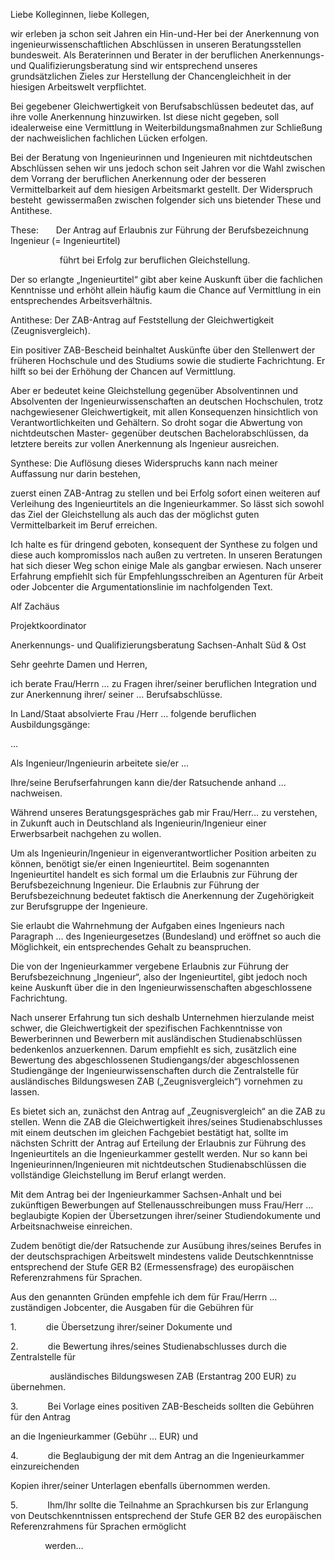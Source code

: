 Liebe Kolleginnen, liebe Kollegen,

wir erleben ja schon seit Jahren ein Hin-und-Her bei der Anerkennung von ingenieurwissenschaftlichen Abschlüssen in unseren Beratungsstellen bundesweit. Als Beraterinnen und Berater in der beruflichen Anerkennungs- und Qualifizierungsberatung sind wir entsprechend unseres grundsätzlichen Zieles zur Herstellung der Chancengleichheit in der hiesigen Arbeitswelt verpflichtet.

Bei gegebener Gleichwertigkeit von Berufsabschlüssen bedeutet das, auf ihre volle Anerkennung hinzuwirken. Ist diese nicht gegeben, soll idealerweise eine Vermittlung in Weiterbildungsmaßnahmen zur Schließung der nachweislichen fachlichen Lücken erfolgen.

Bei der Beratung von Ingenieurinnen und Ingenieuren mit nichtdeutschen Abschlüssen sehen wir uns jedoch schon seit Jahren vor die Wahl zwischen dem Vorrang der beruflichen Anerkennung oder der besseren Vermittelbarkeit auf dem hiesigen Arbeitsmarkt gestellt. Der Widerspruch besteht  gewissermaßen zwischen folgender sich uns bietender These und Antithese.

These:       Der Antrag auf Erlaubnis zur Führung der Berufsbezeichnung Ingenieur (= Ingenieurtitel)  

                    führt bei Erfolg zur beruflichen Gleichstellung.

Der so erlangte „Ingenieurtitel“ gibt aber keine Auskunft über die fachlichen Kenntnisse und erhöht allein häufig kaum die Chance auf Vermittlung in ein entsprechendes Arbeitsverhältnis.

Antithese: Der ZAB-Antrag auf Feststellung der Gleichwertigkeit (Zeugnisvergleich).

Ein positiver ZAB-Bescheid beinhaltet Auskünfte über den Stellenwert der früheren Hochschule und des Studiums sowie die studierte Fachrichtung. Er hilft so bei der Erhöhung der Chancen auf Vermittlung.

Aber er bedeutet keine Gleichstellung gegenüber Absolventinnen und Absolventen der Ingenieurwissenschaften an deutschen Hochschulen, trotz nachgewiesener Gleichwertigkeit, mit allen Konsequenzen hinsichtlich von Verantwortlichkeiten und Gehältern. So droht sogar die Abwertung von nichtdeutschen Master- gegenüber deutschen Bachelorabschlüssen, da letztere bereits zur vollen Anerkennung als Ingenieur ausreichen.

Synthese: Die Auflösung dieses Widerspruchs kann nach meiner Auffassung nur darin bestehen,

zuerst einen ZAB-Antrag zu stellen und bei Erfolg sofort einen weiteren auf Verleihung des Ingenieurtitels an die Ingenieurkammer. So lässt sich sowohl das Ziel der Gleichstellung als auch das der möglichst guten Vermittelbarkeit im Beruf erreichen.

Ich halte es für dringend geboten, konsequent der Synthese zu folgen und diese auch kompromisslos nach außen zu vertreten. In unseren Beratungen hat sich dieser Weg schon einige Male als gangbar erwiesen. Nach unserer Erfahrung empfiehlt sich für Empfehlungsschreiben an Agenturen für Arbeit oder Jobcenter die Argumentationslinie im nachfolgenden Text.

Alf Zachäus

Projektkoordinator

Anerkennungs- und Qualifizierungsberatung Sachsen-Anhalt Süd & Ost

  

Sehr geehrte Damen und Herren,

ich berate Frau/Herrn … zu Fragen ihrer/seiner beruflichen Integration und zur Anerkennung ihrer/ seiner … Berufsabschlüsse.

In Land/Staat absolvierte Frau /Herr … folgende beruflichen Ausbildungsgänge:

…

Als Ingenieur/Ingenieurin arbeitete sie/er …

Ihre/seine Berufserfahrungen kann die/der Ratsuchende anhand … nachweisen.

Während unseres Beratungsgespräches gab mir Frau/Herr… zu verstehen, in Zukunft auch in Deutschland als Ingenieurin/Ingenieur einer Erwerbsarbeit nachgehen zu wollen.

Um als Ingenieurin/Ingenieur in eigenverantwortlicher Position arbeiten zu können, benötigt sie/er einen Ingenieurtitel. Beim sogenannten Ingenieurtitel handelt es sich formal um die Erlaubnis zur Führung der Berufsbezeichnung Ingenieur. Die Erlaubnis zur Führung der Berufsbezeichnung bedeutet faktisch die Anerkennung der Zugehörigkeit zur Berufsgruppe der Ingenieure.

Sie erlaubt die Wahrnehmung der Aufgaben eines Ingenieurs nach Paragraph … des Ingenieurgesetzes (Bundesland) und eröffnet so auch die Möglichkeit, ein entsprechendes Gehalt zu beanspruchen.

Die von der Ingenieurkammer vergebene Erlaubnis zur Führung der Berufsbezeichnung „Ingenieur“, also der Ingenieurtitel, gibt jedoch noch keine Auskunft über die in den Ingenieurwissenschaften abgeschlossene Fachrichtung.

Nach unserer Erfahrung tun sich deshalb Unternehmen hierzulande meist schwer, die Gleichwertigkeit der spezifischen Fachkenntnisse von Bewerberinnen und Bewerbern mit ausländischen Studienabschlüssen bedenkenlos anzuerkennen. Darum empfiehlt es sich, zusätzlich eine Bewertung des abgeschlossenen Studiengangs/der abgeschlossenen Studiengänge der Ingenieurwissenschaften durch die Zentralstelle für ausländisches Bildungswesen ZAB („Zeugnisvergleich“) vornehmen zu lassen.

Es bietet sich an, zunächst den Antrag auf „Zeugnisvergleich“ an die ZAB zu stellen. Wenn die ZAB die Gleichwertigkeit ihres/seines Studienabschlusses mit einem deutschen im gleichen Fachgebiet bestätigt hat, sollte im nächsten Schritt der Antrag auf Erteilung der Erlaubnis zur Führung des Ingenieurtitels an die Ingenieurkammer gestellt werden. Nur so kann bei Ingenieurinnen/Ingenieuren mit nichtdeutschen Studienabschlüssen die vollständige Gleichstellung im Beruf erlangt werden.

Mit dem Antrag bei der Ingenieurkammer Sachsen-Anhalt und bei zukünftigen Bewerbungen auf Stellenausschreibungen muss Frau/Herr … beglaubigte Kopien der Übersetzungen ihrer/seiner Studiendokumente und Arbeitsnachweise einreichen.

Zudem benötigt die/der Ratsuchende zur Ausübung ihres/seines Berufes in der deutschsprachigen Arbeitswelt mindestens valide Deutschkenntnisse entsprechend der Stufe GER B2 (Ermessensfrage) des europäischen Referenzrahmens für Sprachen.

Aus den genannten Gründen empfehle ich dem für Frau/Herrn … zuständigen Jobcenter, die Ausgaben für die Gebühren für

1.            die Übersetzung ihrer/seiner Dokumente und

2.            die Bewertung ihres/seines Studienabschlusses durch die Zentralstelle für

                ausländisches Bildungswesen ZAB (Erstantrag 200 EUR) zu übernehmen.

3.            Bei Vorlage eines positiven ZAB-Bescheids sollten die Gebühren für den Antrag

an die Ingenieurkammer (Gebühr … EUR) und

4.            die Beglaubigung der mit dem Antrag an die Ingenieurkammer einzureichenden

Kopien ihrer/seiner Unterlagen ebenfalls übernommen werden.

5.            Ihm/Ihr sollte die Teilnahme an Sprachkursen bis zur Erlangung von Deutschkenntnissen entsprechend der Stufe GER B2 des europäischen Referenzrahmens für Sprachen ermöglicht 

              werden…
